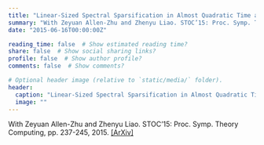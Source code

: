 ```yaml
---
title: "Linear-Sized Spectral Sparsification in Almost Quadratic Time and Regret Minimization Beyond Matrix Multiplicative Weight Updates"
summary: "With Zeyuan Allen-Zhu and Zhenyu Liao. STOC’15: Proc. Symp. Theory Computing, pp. 237-245, 2015. [[ArXiv]](https://arxiv.org/abs/1506.04838)"
date: "2015-06-16T00:00:00Z"

reading_time: false  # Show estimated reading time?
share: false  # Show social sharing links?
profile: false  # Show author profile?
comments: false  # Show comments?

# Optional header image (relative to `static/media/` folder).
header:
  caption: "Linear-Sized Spectral Sparsification in Almost Quadratic Time and Regret Minimization Beyond Matrix Multiplicative Weight Updates"
  image: ""
---
```


With Zeyuan Allen-Zhu and Zhenyu Liao. STOC’15: Proc. Symp. Theory Computing, pp. 237-245, 2015. [[ArXiv]](https://arxiv.org/abs/1506.04838)